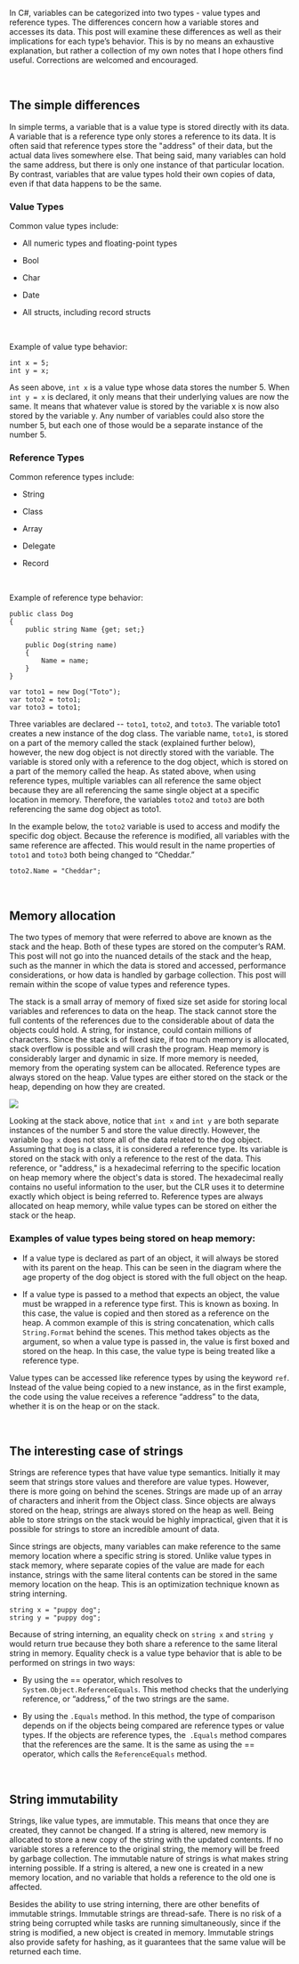 In C\#, variables can be categorized into two types - value types and reference
types. The differences concern how a variable stores and accesses its data. This
post will examine these differences as well as their implications for each
type’s behavior. This is by no means an exhaustive explanation, but rather a
collection of my own notes that I hope others find useful. Corrections are
welcomed and encouraged.

 

The simple differences
----------------------

In simple terms, a variable that is a value type is stored directly with its
data. A variable that is a reference type only stores a reference to its data.
It is often said that reference types store the "address" of their data, but the
actual data lives somewhere else. That being said, many variables can hold the
same address, but there is only one instance of that particular location. By
contrast, variables that are value types hold their own copies of data, even if
that data happens to be the same.

### Value Types

Common value types include:

-   All numeric types and floating-point types

-   Bool

-   Char

-   Date

-   All structs, including record structs

 

Example of value type behavior:

~~~~~~~~~~~~~~~~~~~~~~~~~~~~~~~~~~~~~~~~~~~~~~~~~~~~~~~~~~~~~~~~~~~~~~~~~~~~~~~~
int x = 5;
int y = x;
~~~~~~~~~~~~~~~~~~~~~~~~~~~~~~~~~~~~~~~~~~~~~~~~~~~~~~~~~~~~~~~~~~~~~~~~~~~~~~~~

As seen above, `int x` is a value type whose data stores the number 5. When `int
y = x` is declared, it only means that their underlying values are now the same.
It means that whatever value is stored by the variable x is now also stored by
the variable y. Any number of variables could also store the number 5, but each
one of those would be a separate instance of the number 5.

### Reference Types

Common reference types include:

-   String

-   Class

-   Array

-   Delegate

-   Record

     

Example of reference type behavior:

~~~~~~~~~~~~~~~~~~~~~~~~~~~~~~~~~~~~~~~~~~~~~~~~~~~~~~~~~~~~~~~~~~~~~~~~~~~~~~~~
public class Dog
{
    public string Name {get; set;}

    public Dog(string name)
    {
        Name = name;
    }
}

var toto1 = new Dog("Toto");
var toto2 = toto1;
var toto3 = toto1;
~~~~~~~~~~~~~~~~~~~~~~~~~~~~~~~~~~~~~~~~~~~~~~~~~~~~~~~~~~~~~~~~~~~~~~~~~~~~~~~~

Three variables are declared -- `toto1`, `toto2`, and `toto3`. The variable
toto1 creates a new instance of the dog class. The variable name, `toto1`, is
stored on a part of the memory called the stack (explained further below),
however, the new dog object is not directly stored with the variable. The
variable is stored only with a reference to the dog object, which is stored
on a part of the memory called the heap. As stated above, when using reference
types, multiple variables can all reference the same object because they are all
referencing the same single object at a specific location in memory. Therefore,
the variables `toto2` and `toto3` are both referencing the same dog object as
toto1.

In the example below, the `toto2` variable is used to access and modify the
specific dog object. Because the reference is modified, all variables with the
same reference are affected. This would result in the name properties of `toto1`
and `toto3` both being changed to “Cheddar.”

~~~~~~~~~~~~~~~~~~~~~~~~~~~~~~~~~~~~~~~~~~~~~~~~~~~~~~~~~~~~~~~~~~~~~~~~~~~~~~~~
toto2.Name = "Cheddar";
~~~~~~~~~~~~~~~~~~~~~~~~~~~~~~~~~~~~~~~~~~~~~~~~~~~~~~~~~~~~~~~~~~~~~~~~~~~~~~~~

 

Memory allocation
-----------------

The two types of memory that were referred to above are known as the stack and
the heap. Both of these types are stored on the computer’s RAM. This post will
not go into the nuanced details of the stack and the heap, such as the manner in
which the data is stored and accessed, performance considerations, or how data
is handled by garbage collection. This post will remain within the scope of
value types and reference types.

The stack is a small array of memory of fixed size set aside for storing local
variables and references to data on the heap. The stack cannot store the full
contents of the references due to the considerable about of data the objects
could hold. A string, for instance, could contain millions of characters.  Since
the stack is of fixed size, if too much memory is allocated, stack overflow is
possible and will crash the program. Heap memory is considerably larger and
dynamic in size. If more memory is needed, memory from the operating system can
be allocated. Reference types are always stored on the heap. Value types are
either stored on the stack or the heap, depending on how they are created.

![](../images/smaller.jpg)

Looking at the stack above, notice that `int x` and `int y` are both separate
instances of the number 5 and store the value directly. However, the variable
`Dog x` does not store all of the data related to the dog object. Assuming that
`Dog` is a class, it is considered a reference type. Its variable is stored on
the stack with only a reference to the rest of the data. This reference, or
"address," is a hexadecimal referring to the specific location on heap memory
where the object's data is stored. The hexadecimal really contains no useful
information to the user, but the CLR uses it to determine exactly which object
is being referred to. Reference types are always allocated on heap memory, while
value types can be stored on either the stack or the heap.

### Examples of value types being stored on heap memory:

-   If a value type is declared as part of an object, it will always be stored
    with its parent on the heap. This can be seen in the diagram where the age
    property of the dog object is stored with the full object on the heap.

-   If a value type is passed to a method that expects an object, the value must
    be wrapped in a reference type first. This is known as boxing. In this case,
    the value is copied and then stored as a reference on the heap. A common
    example of this is string concatenation, which calls `String.Format` behind
    the scenes. This method takes objects as the argument, so when a value type
    is passed in, the value is first boxed and stored on the heap. In this case,
    the value type is being treated like a reference type.

Value types can be accessed like reference types by using the keyword `ref`.
Instead of the value being copied to a new instance, as in the first example,
the code using the value receives a reference “address” to the data, whether it
is on the heap or on the stack.

 

The interesting case of strings
-------------------------------

Strings are reference types that have value type semantics. Initially it may
seem that strings store values and therefore are value types. However, there is
more going on behind the scenes. Strings are made up of an array of characters
and inherit from the Object class. Since objects are always stored on the heap,
strings are always stored on the heap as well. Being able to store strings on
the stack would be highly impractical, given that it is possible for strings to
store an incredible amount of data.

Since strings are objects, many variables can make reference to the same memory
location where a specific string is stored. Unlike value types in stack memory,
where separate copies of the value are made for each instance, strings with the
same literal contents can be stored in the same memory location on the heap.
This is an optimization technique known as string interning.

~~~~~~~~~~~~~~~~~~~~~~~~~~~~~~~~~~~~~~~~~~~~~~~~~~~~~~~~~~~~~~~~~~~~~~~~~~~~~~~~
string x = "puppy dog";
string y = "puppy dog";
~~~~~~~~~~~~~~~~~~~~~~~~~~~~~~~~~~~~~~~~~~~~~~~~~~~~~~~~~~~~~~~~~~~~~~~~~~~~~~~~

Because of string interning, an equality check on `string x` and `string y` would
return true because they both share a reference to the same literal string in
memory. Equality check is a value type behavior that is able to be performed on
strings in two ways:

-   By using the == operator, which resolves to `System.Object.ReferenceEquals`.
    This method checks that the underlying reference, or “address,” of the two
    strings are the same.

-   By using the `.Equals` method. In this method, the type of comparison depends
    on if the objects being compared are reference types or value types. If the
    objects are reference types, the` .Equals` method compares that the
    references are the same. It is the same as using the == operator, which
    calls the `ReferenceEquals` method.

 

String immutability
-------------------

Strings, like value types, are immutable. This means that once they are created,
they cannot be changed. If a string is altered, new memory is allocated to store
a new copy of the string with the updated contents. If no variable stores a
reference to the original string, the memory will be freed by garbage
collection. The immutable nature of strings is what makes string interning
possible. If a string is altered, a new one is created in a new memory location,
and no variable that holds a reference to the old one is affected.

Besides the ability to use string interning, there are other benefits of
immutable strings. Immutable strings are thread-safe. There is no risk of a
string being corrupted while tasks are running simultaneously, since if the
string is modified, a new object is created in memory. Immutable strings also
provide safety for hashing, as it guarantees that the same value will be
returned each time.

 

 
